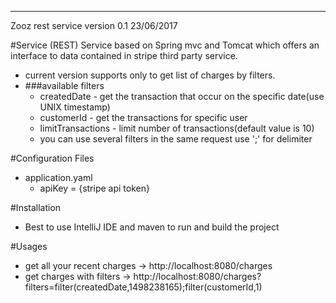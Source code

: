 ---
Zooz rest service version 0.1 23/06/2017

#Service
(REST) Service based on Spring mvc and Tomcat which offers an interface to data contained in stripe third party service.
- current version supports only to get list of charges by filters.
 - ###available filters
    - createdDate - get the transaction that occur on the specific date(use UNIX timestamp)
    - customerId - get the transactions for specific user
    - limitTransactions - limit number of transactions(default value is 10)
    * you can use several filters in the same request use ';' for delimiter

#Configuration Files
- application.yaml
    - apiKey = {stripe api token}

#Installation
- Best to use IntelliJ IDE and maven to run and build the project

#Usages
- get all your recent charges -> http://localhost:8080/charges
- get charges with filters -> http://localhost:8080/charges?filters=filter(createdDate,1498238165);filter(customerId,1)
